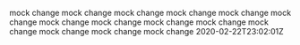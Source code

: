 mock change
mock change
mock change
mock change
mock change
mock change
mock change
mock change
mock change
mock change
mock change
mock change
mock change
mock change
2020-02-22T23:02:01Z
